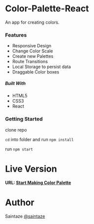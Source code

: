 # Color-Palette-React
An app for creating colors.

### Features
+ Responsive Design
+ Change Color Scale
+ Create new Palettes
+ Route Transitions
+ Local Storage to persist data
+ Draggable Color boxes

##### Built With
+ HTML5
+ CSS3
+ React

### Getting Started
clone repo

`cd` into folder and run `npm install`

run `npm start`

# Live Version
#### URL: [Start Making Color Palette](https://reactor.ayezahmed.now.sh/)

# Author
Saintaze [@saintaze](https://github.com/saintaze/)
